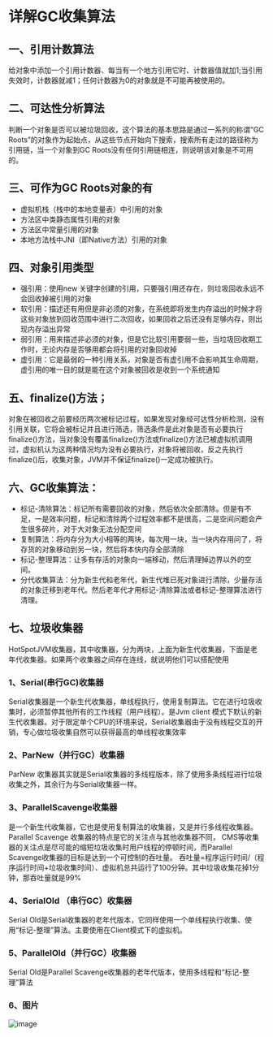 # 详解GC收集算法

## 一、引用计数算法
给对象中添加一个引用计数器、每当有一个地方引用它时、计数器值就加1;当引用失效时，计数器就减1；任何计数器为0的对象就是不可能再被使用的。

## 二、可达性分析算法
判断一个对象是否可以被垃圾回收，这个算法的基本思路是通过一系列的称谓“GC Roots”的对象作为起始点，从这些节点开始向下搜索，搜索所有走过的路径称为引用链，当一个对象到GC Roots没有任何引用链相连，则说明该对象是不可用的。

## 三、可作为GC Roots对象的有
* 虚拟机栈（栈中的本地变量表）中引用的对象
* 方法区中类静态属性引用的对象
* 方法区中常量引用的对象
* 本地方法栈中JNI（即Native方法）引用的对象


## 四、对象引用类型
* 强引用：使用new 关键字创建的引用，只要强引用还存在，则垃圾回收永远不会回收掉被引用的对象
* 软引用：描述还有用但是非必须的对象，在系统即将发生内存溢出的时候才将这些对象放到回收范围中进行二次回收，如果回收之后还没有足够内存，则出现内存溢出异常
* 弱引用：用来描述非必须的对象，但是它比软引用要弱一些，当垃圾回收期工作时，无论内存是否够用都会将引用的对象回收掉
* 虚引用：它是最弱的一种引用关系，对象是否有虚引用不会影响其生命周期，虚引用的唯一目的就是能在这个对象被回收是收到一个系统通知

## 五、finalize()方法；

对象在被回收之前要经历两次被标记过程，如果发现对象经可达性分析检测，没有引用关联，它将会被标记并且进行筛选，筛选条件是此对象是否有必要执行finalize()方法，当对象没有覆盖finalize()方法或finalize()方法已被虚拟机调用过，虚拟机认为这两种情况均为没有必要执行，对象将被回收，反之先执行finalize()后，收集对象，JVM并不保证finalize()一定成功被执行。

## 六、GC收集算法：


* 标记-清除算法：标记所有需要回收的对象，然后依次全部清除。但是有不足，一是效率问题，标记和清除两个过程效率都不是很高，二是空间问题会产生很多碎片，对于大对象无法分配空间
* 复制算法：将内存分为大小相等的两块，每次用一块，当一块内存用问了，将存货的对象移动到另一块，然后将本快内存全部清除
* 标记-整理算法：让多有存活的对象向一端移动，然后清理掉边界以外的空间。
* 分代收集算法：分为新生代和老年代，新生代堆已死对象进行清除，少量存活的对象迁移到老年代。然后老年代才用标记-清除算法或者标记-整理算法进行清理。


## 七、垃圾收集器
HotSpotJVM收集器，其中收集器，分为两块，上面为新生代收集器，下面是老年代收集器。如果两个收集器之间存在连线，就说明他们可以搭配使用


### 1、Serial(串行GC)收集器
Serial收集器是一个新生代收集器，单线程执行，使用复制算法。它在进行垃圾收集时，必须暂停其他所有的工作线程（用户线程）。是Jvm client 模式下默认的新生代收集器。对于限定单个CPU的环境来说，Serial收集器由于没有线程交互的开销，专心做垃圾收集自然可以获得最高的单线程收集效率


### 2、ParNew（并行GC）收集器
ParNew 收集器其实就是Serial收集器的多线程版本，除了使用多条线程进行垃圾收集之外，其余行为与Serial收集器一样。


### 3、ParallelScavenge收集器
是一个新生代收集器，它也是使用复制算法的收集器，又是并行多线程收集器。Parallel Scavenge 收集器的特点是它的关注点与其他收集器不同，
CMS等收集器的关注点是尽可能的缩短垃圾收集时用户线程的停顿时间，而Parallel Scavenge收集器的目标是达到一个可控制的吞吐量。
吞吐量=程序运行时间/（程序运行时间+垃圾收集时间）、虚拟机总共运行了100分钟。其中垃圾收集花掉1分钟，那吞吐量就是99%

### 4、SerialOld （串行GC）收集器
Serial Old是Serial收集器的老年代版本，它同样使用一个单线程执行收集、使用“标记-整理”算法。主要使用在Client模式下的虚拟机。


### 5、ParallelOld（并行GC）收集器
Serial Old是Parallel Scavenge收集器的老年代版本，使用多线程和“标记-整理”算法

### 6、图片

![image](https://github.com/csy512889371/learnDoc/blob/master/image/2018/vm/3.png)





